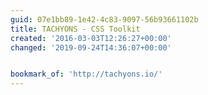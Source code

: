 ```yaml
---
guid: 07e1bb89-1e42-4c83-9097-56b93661102b
title: TACHYONS - CSS Toolkit
created: '2016-03-03T12:26:27+00:00'
changed: '2019-09-24T14:36:07+00:00'


bookmark_of: 'http://tachyons.io/'
---
```




